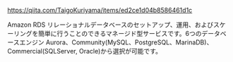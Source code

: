 https://qiita.com/TaigoKuriyama/items/ed2ce1d04b8586461d1c

Amazon RDS
リレーショナルデータベースのセットアップ、運用、およびスケーリングを簡単に行うことのできるマネージド型サービスです。6つのデータベースエンジン 
Aurora、Community(MySQL、PostgreSQL、MarinaDB)、Commercial(SQLServer, Oracle)から選択が可能です。
